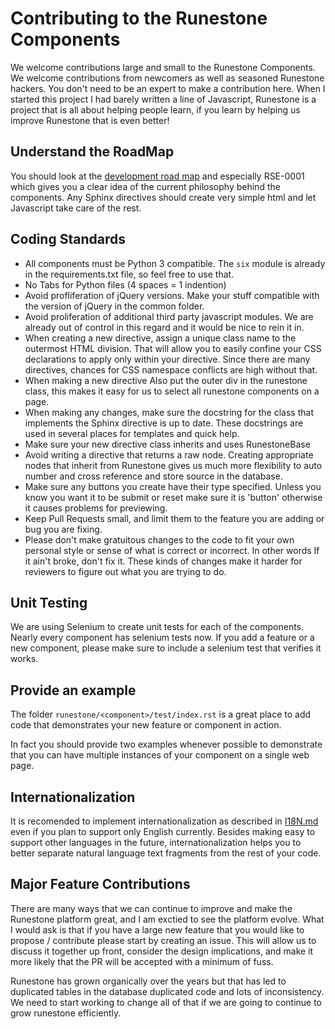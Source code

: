 Contributing to the Runestone Components
========================================

We welcome contributions large and small to the Runestone Components.  We welcome contributions from newcomers as well as seasoned Runestone hackers.  You don't need to be an expert to make a contribution here.  When I started this project I had barely written a line of Javascript, Runestone is a project that is all about helping people learn, if you learn by helping us improve Runestone that is even better!

Understand the RoadMap
----------------------

You should look at the [development road map](https://github.com/bnmnetp/runestone/wiki/DevelopmentRoadmap)
and especially RSE-0001 which gives you a clear idea of the current philosophy behind the components.  Any
Sphinx directives should create very simple html and let Javascript take care of the rest.

Coding Standards
----------------

* All components must be Python 3 compatible.   The ``six`` module is already
in the requirements.txt file, so feel free to use that.
* No Tabs for Python files (4 spaces = 1 indention)
* Avoid profliferation of jQuery versions.  Make your stuff compatible with the version
of jQuery in the common folder.
* Avoid proliferation of additional third party javascript modules.  We are already out of
control in this regard and it would be nice to rein it in.
* When creating a new directive, assign a unique class name to the outermost HTML division. That will allow you to easily confine your CSS declarations to apply only within your directive. Since there are many directives, chances for CSS namespace conflicts are high without that.
* When making a new directive Also put the outer div in the runestone class, this makes it easy for us to select all runestone components on a page.
* When making any changes, make sure the docstring for the class that implements the Sphinx directive is up to date.  These docstrings are used in several places for templates and quick help.
* Make sure your new directive class inherits and uses RunestoneBase
* Avoid writing a directive that returns a raw node.  Creating appropriate nodes that inherit from Runestone gives us much more flexibility to auto number and cross reference and store source in the database.
* Make sure any buttons you create have their type specified.  Unless you know you want it to be submit or reset make sure it is 'button' otherwise it causes problems for previewing.
* Keep Pull Requests small, and limit them to the feature you are adding or bug you are fixing.
* Please don't make gratuitous changes to the code to fit your own personal style or sense of what is correct or incorrect.  In other words If it ain't broke, don't fix it.  These kinds of changes make it harder for reviewers to figure out what you are trying to do.

Unit Testing
------------

We are using Selenium to create unit tests for each of the components.  Nearly every component has selenium tests now.  If you add a feature or a new component, please make sure to include a selenium test that verifies it works.

Provide an example
------------------

The folder ``runestone/<component>/test/index.rst``  is a great place to add code
that demonstrates your new feature or component in action.

In fact you should provide two examples whenever possible to demonstrate that you can have
multiple instances of your component on a single web page.

Internationalization
--------------------

It is recomended to implement internationalization as described in [I18N.md](I18N.md) even if you plan to support only English currently. Besides making easy to support other languages in the future, internationalization helps you to better separate natural language text fragments from the rest of your code.


## Major Feature Contributions

There are many ways that we can continue to improve and make the Runestone platform great, and I am exctied to see the platform evolve.  What I would ask is that if you have a large new feature that you would like to propose / contribute please start by creating an issue.  This will allow us to discuss it together up front, consider the design implications, and make it more likely that the PR will be accepted with a minimum of fuss.

Runestone has grown organically over the years but that has led to duplicated tables in the database duplicated code and lots of inconsistency.  We need to start working to change all of that if we are going to continue to grow runestone efficiently.

